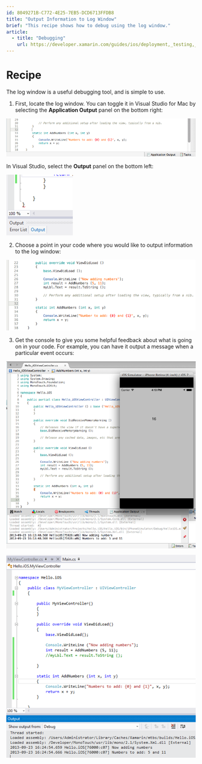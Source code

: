 ```yaml
---
id: 8049271B-C772-4E25-7EB5-DCD6713FFDB8
title: "Output Information to Log Window"
brief: "This recipe shows how to debug using the log window."
article:
  - title: "Debugging" 
    url: https://developer.xamarin.com/guides/ios/deployment,_testing,_and_metrics/debugging_in_xamarin_ios
---
```


<a name="Recipe" class="injected"></a>


# Recipe

The log window is a useful debugging tool, and is simple to use.

1. First, locate the log window. You can toggle it in Visual Studio for Mac by selecting
the **Application Output** panel on the bottom right:

 [ ![](Images/ios_log_00.png)](Images/ios_log_00.png)

In Visual Studio, select the **Output** panel on the bottom left:

 [ ![](Images/ios_log_00_vs.png)](Images/ios_log_00_vs.png)

<ol start="2">
  <li>Choose a point in your code where you would like to output information to the log window:</li>
</ol>

 [ ![](Images/ios_log_01.png)](Images/ios_log_01.png)

<ol start="3">
  <li>Get the console to give you some helpful feedback about what is going on in your code. For example, you can have it output a message when a particular event occurs:</li>
</ol>

 [ ![](Images/ios_log_02.png)](Images/ios_log_02.png)

 [ ![](Images/ios_log_02_vs.png)](Images/ios_log_02_vs.png)

